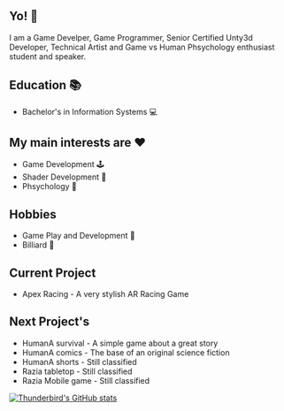 ## Yo! 👋
I am a Game Develper, Game Programmer, Senior Certified Unty3d Developer, Technical Artist and Game vs Human Phsychology enthusiast student and speaker.

## Education 📚
- Bachelor's in Information Systems 💻

## My main interests are ❤️
- Game Development 🕹️
- Shader Development 🎨
- Phsychology 🧠

## Hobbies
- Game Play and Development 👀
- Billiard 🎱

## Current Project
- Apex Racing - A very stylish AR Racing Game

## Next Project's
- HumanA survival - A simple game about a great story
- HumanA comics - The base of an original science fiction
- HumanA shorts - Still classified
- Razia tabletop - Still classified
- Razia Mobile game - Still classified

[![Thunderbird's GitHub stats](https://github-readme-stats.vercel.app/api?username=hhthunderbird)](https://github.com/anuraghazra/github-readme-stats)
<!--
Game Develper, Game Programmer, Senior Certified Unty3d Developer, Technical Artist, Game vs Human Phsychology enthusiast student.
Here are some ideas to get you started:

- 🔭 I’m currently working on ...
- 🌱 I’m currently learning ...
- 👯 I’m looking to collaborate on ...
- 🤔 I’m looking for help with ...
- 💬 Ask me about ...
- 📫 How to reach me: ...
- 😄 Pronouns: ...
- ⚡ Fun fact: ...
-->
